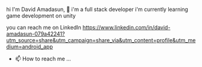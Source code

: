hi I'm David Amadasun, 👋
i'm a full stack developer
i'm currently learning game development on unity 

you can reach me on LinkedIn https://www.linkedin.com/in/david-amadasun-079a42241?utm_source=share&utm_campaign=share_via&utm_content=profile&utm_medium=android_app


- 📫 How to reach me ...

<!---
dreamerxenon/dreamerxenon is a ✨ special ✨ repository because its `README.md` (this file) appears on your GitHub profile.
You can click the Preview link to take a look at your changes.
--->
